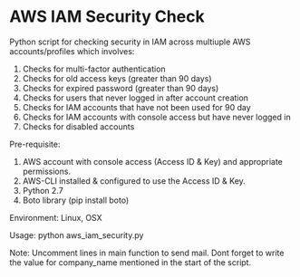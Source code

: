 # AWS IAM Security Check

Python script for checking security in IAM across multiuple AWS accounts/profiles which involves:
1. Checks for multi-factor authentication
2. Checks for old access keys (greater than 90 days)
3. Checks for expired password (greater than 90 days)
4. Checks for users that never logged in after account creation
5. Checks for IAM accounts that have not been used for 90 day
6. Checks for IAM accounts with console access but have never logged in
7. Checks for disabled accounts

Pre-requisite:
1. AWS account with console access (Access ID & Key) and appropriate permissions.
2. AWS-CLI installed & configured to use the Access ID & Key.
3. Python 2.7
4. Boto library (pip install boto)

Environment: Linux, OSX

Usage: python aws_iam_security.py

Note: Uncomment lines in main function to send mail. Dont forget to write the value for company_name mentioned in the start of the script.
